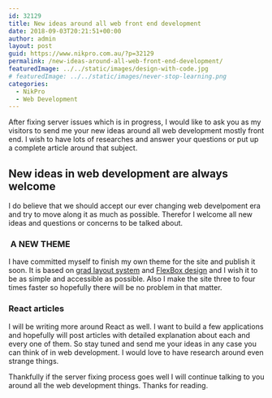 ```yaml
---
id: 32129
title: New ideas around all web front end development
date: 2018-09-03T20:21:51+00:00
author: admin
layout: post
guid: https://www.nikpro.com.au/?p=32129
permalink: /new-ideas-around-all-web-front-end-development/
featuredImage: ../../static/images/design-with-code.jpg
# featuredImage: ../../static/images/never-stop-learning.png
categories:
  - NikPro
  - Web Development
---
```


After fixing server issues which is in progress, I would like to ask you as my visitors to send me your new ideas around all web development mostly front end. I wish to have lots of researches and answer your questions or put up a complete article around that subject.

## New ideas in web development are always welcome

I do believe that we should accept our ever changing web develpoment era and try to move along it as much as possible. Therefor I welcome all new ideas and questions or concerns to be talked about.

###  A NEW THEME

I have committed myself to finish my own theme for the site and publish it soon. It is based on [grad layout system](https://www.nikpro.com.au/css-grid-layout-review-with-examples-part-1/) and [FlexBox design](https://www.nikpro.com.au/flexbox-explained-in-a-simple-way-with-examples-part-1/) and I wish it to be as simple and accessible as possible. Also I make the site three to four times faster so hopefully there will be no problem in that matter.

### React articles

I will be writing more around React as well. I want to build a few applications and hopefully will post articles with detailed explanation about each and every one of them. So stay tuned and send me your ideas in any case you can think of in web development. I would love to have research around even strange things.

Thankfully if the server fixing process goes well I will continue talking to you around all the web development things. Thanks for reading.
